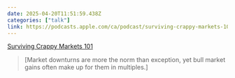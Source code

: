 ```yaml
---
date: 2025-04-20T11:51:59.438Z
categories: ["talk"]
link: https://podcasts.apple.com/ca/podcast/surviving-crappy-markets-101/id1714674837
---
```

[Surviving Crappy Markets 101](https://podcasts.apple.com/ca/podcast/surviving-crappy-markets-101/id1714674837)

> [Market downturns are more the norm than exception, yet bull market gains often make up for them in multiples.]
